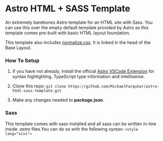 # Astro HTML + SASS Template

An extremely barebones Astro template for an HTML site with Sass. You can use this over the empty default template provided by Astro as this template comes pre-built with basic HTML layout foundation.

This template also includes [normalize.css](https://necolas.github.io/normalize.css/). It is linked in the head of the Base Layout.

### How To Setup

1. If you have not already, install the official [Astro VSCode Extension](https://marketplace.visualstudio.com/items?itemName=astro-build.astro-vscode) for syntax highlighting, TypeScript type information and intellisense.
2. Clone this repo: `git clone https://github.com/MichaelFarquhar/astro-html-sass-template.git `

3. Make any changes needed to **package.json**.

### Sass

This template comes with sass installed and all sass can be written in-line inside _.astro_ files.You can do so with the following syntax: `<style lang="scss">`
